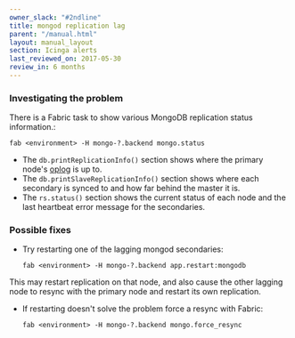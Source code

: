 ```yaml
---
owner_slack: "#2ndline"
title: mongod replication lag
parent: "/manual.html"
layout: manual_layout
section: Icinga alerts
last_reviewed_on: 2017-05-30
review_in: 6 months
---
```


### Investigating the problem

There is a Fabric task to show various MongoDB replication status
information.:

    fab <environment> -H mongo-?.backend mongo.status

-   The `db.printReplicationInfo()` section shows where the primary
    node's
    [oplog](http://docs.mongodb.org/manual/core/replica-set-oplog/) is
    up to.
-   The `db.printSlaveReplicationInfo()` section shows where each
    secondary is synced to and how far behind the master it is.
-   The `rs.status()` section shows the current status of each node and
    the last heartbeat error message for the secondaries.

### Possible fixes

-   Try restarting one of the lagging mongod secondaries:

        fab <environment> -H mongo-?.backend app.restart:mongodb

This may restart replication on that node, and also cause the other
lagging node to resync with the primary node and restart its own
replication.

-   If restarting doesn't solve the problem force a resync with Fabric:

        fab <environment> -H mongo-?.backend mongo.force_resync

